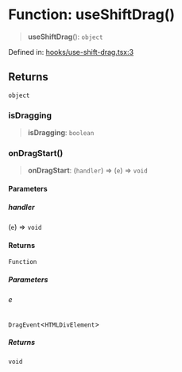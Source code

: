 # Function: useShiftDrag()

> **useShiftDrag**(): `object`

Defined in: [hooks/use-shift-drag.tsx:3](https://github.com/geodaopenjs/openassistant/blob/2cb8f20a901f3385efeb40778248119c5e49db78/packages/common/src/hooks/use-shift-drag.tsx#L3)

## Returns

`object`

### isDragging

> **isDragging**: `boolean`

### onDragStart()

> **onDragStart**: (`handler`) => (`e`) => `void`

#### Parameters

##### handler

(`e`) => `void`

#### Returns

`Function`

##### Parameters

###### e

`DragEvent`\<`HTMLDivElement`\>

##### Returns

`void`
